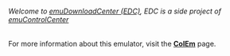 ###### Welcome to [emuDownloadCenter (EDC)](https://github.com/PhoenixInteractiveNL/emuDownloadCenter/wiki/), EDC is a side project of [emuControlCenter](https://github.com/PhoenixInteractiveNL/emuControlCenter/wiki/)

For more information about this emulator, visit the [**ColEm**](https://github.com/PhoenixInteractiveNL/emuDownloadCenter/wiki/Emulator-colem#menu) page.
